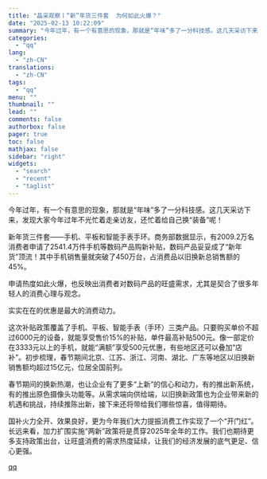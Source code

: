 ```yaml
---
title: "晶采观察丨“新”年货三件套  为何如此火爆？"
date: "2025-02-13 10:22:09"
summary: "今年过年，有一个有意思的现象，那就是“年味”多了一分科技感。这几天采访下来，发现大家今年过年不光忙..."
categories:
  - "qq"
lang:
  - "zh-CN"
translations:
  - "zh-CN"
tags:
  - "qq"
menu: ""
thumbnail: ""
lead: ""
comments: false
authorbox: false
pager: true
toc: false
mathjax: false
sidebar: "right"
widgets:
  - "search"
  - "recent"
  - "taglist"
---
```


今年过年，有一个有意思的现象，那就是“年味”多了一分科技感。这几天采访下来，发现大家今年过年不光忙着走亲访友，还忙着给自己换“装备”呢！

新年货三件套——手机、平板和智能手表手环。商务部数据显示，有2009.2万名消费者申请了2541.4万件手机等数码产品购新补贴，数码产品妥妥成了“新年货”顶流！其中手机销售量就突破了450万台，占消费品以旧换新总销售额的45%。

申请热度如此火爆，也反映出消费者对数码产品的旺盛需求，尤其是契合了很多年轻人的消费心理与观念。

实实在在的优惠是最大的消费动力。

这次补贴政策覆盖了手机、平板、智能手表（手环）三类产品。只要购买单价不超过6000元的设备，就能享受售价15%的补贴，单件最高补贴500元。像一部定价在3333元以上的手机，就能“满额”享受500元优惠，有些地区还可以叠加“店补”。初步梳理，春节期间北京、江苏、浙江、河南、湖北、广东等地区以旧换新销售额均超过15亿元，位居全国前列。

春节期间的换新热潮，也让企业有了更多“上新”的信心和动力，有的推出新系统，有的推出原色摄像头功能等。从需求端向供给端，以旧换新政策也为企业带来新的机遇和挑战，持续推陈出新，接下来还将带给我们哪些惊喜，值得期待。

国补火力全开、效果良好，更为今年我们大力提振消费工作实现了一个“开门红”。长远来看，加力扩围实施“两新”政策将是贯穿2025年全年的工作。我们也期待更多支持政策出台，让旺盛消费的需求热度延续，让我们的经济发展的底气更足、信心更强。

[qq](https://new.qq.com/rain/a/20250213A02K1W00)
